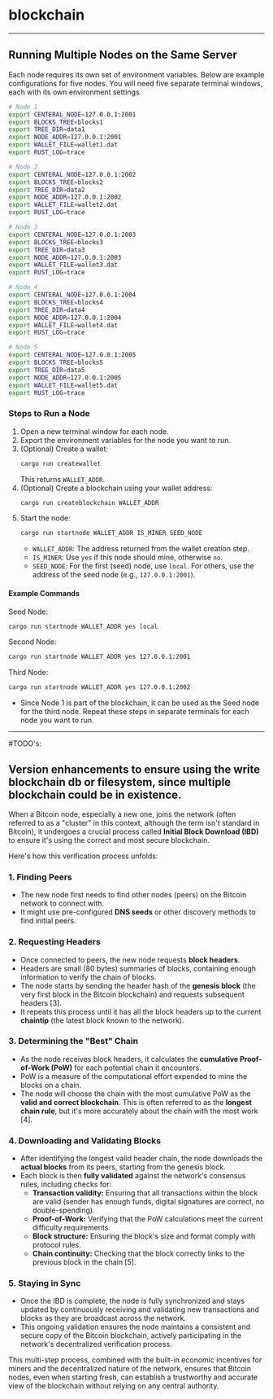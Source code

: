 # blockchain

---

## Running Multiple Nodes on the Same Server

Each node requires its own set of environment variables. Below are example configurations for five nodes. You will need five separate terminal windows, each with its own environment settings.

```sh
# Node 1
export CENTERAL_NODE=127.0.0.1:2001
export BLOCKS_TREE=blocks1
export TREE_DIR=data1
export NODE_ADDR=127.0.0.1:2001
export WALLET_FILE=wallet1.dat
export RUST_LOG=trace

# Node 2
export CENTERAL_NODE=127.0.0.1:2002
export BLOCKS_TREE=blocks2
export TREE_DIR=data2
export NODE_ADDR=127.0.0.1:2002
export WALLET_FILE=wallet2.dat
export RUST_LOG=trace

# Node 3
export CENTERAL_NODE=127.0.0.1:2003
export BLOCKS_TREE=blocks3
export TREE_DIR=data3
export NODE_ADDR=127.0.0.1:2003
export WALLET_FILE=wallet3.dat
export RUST_LOG=trace

# Node 4
export CENTERAL_NODE=127.0.0.1:2004
export BLOCKS_TREE=blocks4
export TREE_DIR=data4
export NODE_ADDR=127.0.0.1:2004
export WALLET_FILE=wallet4.dat
export RUST_LOG=trace

# Node 5
export CENTERAL_NODE=127.0.0.1:2005
export BLOCKS_TREE=blocks5
export TREE_DIR=data5
export NODE_ADDR=127.0.0.1:2005
export WALLET_FILE=wallet5.dat
export RUST_LOG=trace
```

### Steps to Run a Node

1. Open a new terminal window for each node.
2. Export the environment variables for the node you want to run.
3. (Optional) Create a wallet:
   ```sh
   cargo run createwallet
   ```
   This returns `WALLET_ADDR`.
4. (Optional) Create a blockchain using your wallet address:
   ```sh
   cargo run createblockchain WALLET_ADDR
   ```
5. Start the node:
   ```sh
   cargo run startnode WALLET_ADDR IS_MINER SEED_NODE
   ```
   - `WALLET_ADDR`: The address returned from the wallet creation step.
   - `IS_MINER`: Use `yes` if this node should mine, otherwise `no`.
   - `SEED_NODE`: For the first (seed) node, use `local`. For others, use the address of the seed node (e.g., `127.0.0.1:2001`).

#### Example Commands

Seed Node:
```sh
cargo run startnode WALLET_ADDR yes local
```

Second Node:
```sh
cargo run startnode WALLET_ADDR yes 127.0.0.1:2001
```
Third Node:
```sh
cargo run startnode WALLET_ADDR yes 127.0.0.1:2002
```
- Since Node 1 is part of the blockchain, it can be used as the Seed node for the third node.
Repeat these steps in separate terminals for each node you want to run.

---

#TODO's: 

## Version enhancements to ensure using the write blockchain db or filesystem, since multiple blockchain could be in existence.
When a Bitcoin node, especially a new one, joins the network (often referred to as a "cluster" in this context, although the term isn't standard in Bitcoin), it undergoes a crucial process called **Initial Block Download (IBD)** to ensure it's using the correct and most secure blockchain.

Here's how this verification process unfolds:

### 1. Finding Peers

*   The new node first needs to find other nodes (peers) on the Bitcoin network to connect with.
*   It might use pre-configured **DNS seeds** or other discovery methods to find initial peers.

### 2. Requesting Headers

*   Once connected to peers, the new node requests **block headers**.
*   Headers are small (80 bytes) summaries of blocks, containing enough information to verify the chain of blocks.
*   The node starts by sending the header hash of the **genesis block** (the very first block in the Bitcoin blockchain) and requests subsequent headers [3].
*   It repeats this process until it has all the block headers up to the current **chaintip** (the latest block known to the network).

### 3. Determining the "Best" Chain

*   As the node receives block headers, it calculates the **cumulative Proof-of-Work (PoW)** for each potential chain it encounters.
*   PoW is a measure of the computational effort expended to mine the blocks on a chain.
*   The node will choose the chain with the most cumulative PoW as the **valid and correct blockchain**. This is often referred to as the **longest chain rule**, but it's more accurately about the chain with the most work [4].

### 4. Downloading and Validating Blocks

*   After identifying the longest valid header chain, the node downloads the **actual blocks** from its peers, starting from the genesis block.
*   Each block is then **fully validated** against the network's consensus rules, including checks for:
    *   **Transaction validity:** Ensuring that all transactions within the block are valid (sender has enough funds, digital signatures are correct, no double-spending).
    *   **Proof-of-Work:** Verifying that the PoW calculations meet the current difficulty requirements.
    *   **Block structure:** Ensuring the block's size and format comply with protocol rules.
    *   **Chain continuity:** Checking that the block correctly links to the previous block in the chain [5].

### 5. Staying in Sync

*   Once the IBD is complete, the node is fully synchronized and stays updated by continuously receiving and validating new transactions and blocks as they are broadcast across the network.
*   This ongoing validation ensures the node maintains a consistent and secure copy of the Bitcoin blockchain, actively participating in the network's decentralized verification process.

This multi-step process, combined with the built-in economic incentives for miners and the decentralized nature of the network, ensures that Bitcoin nodes, even when starting fresh, can establish a trustworthy and accurate view of the blockchain without relying on any central authority.
